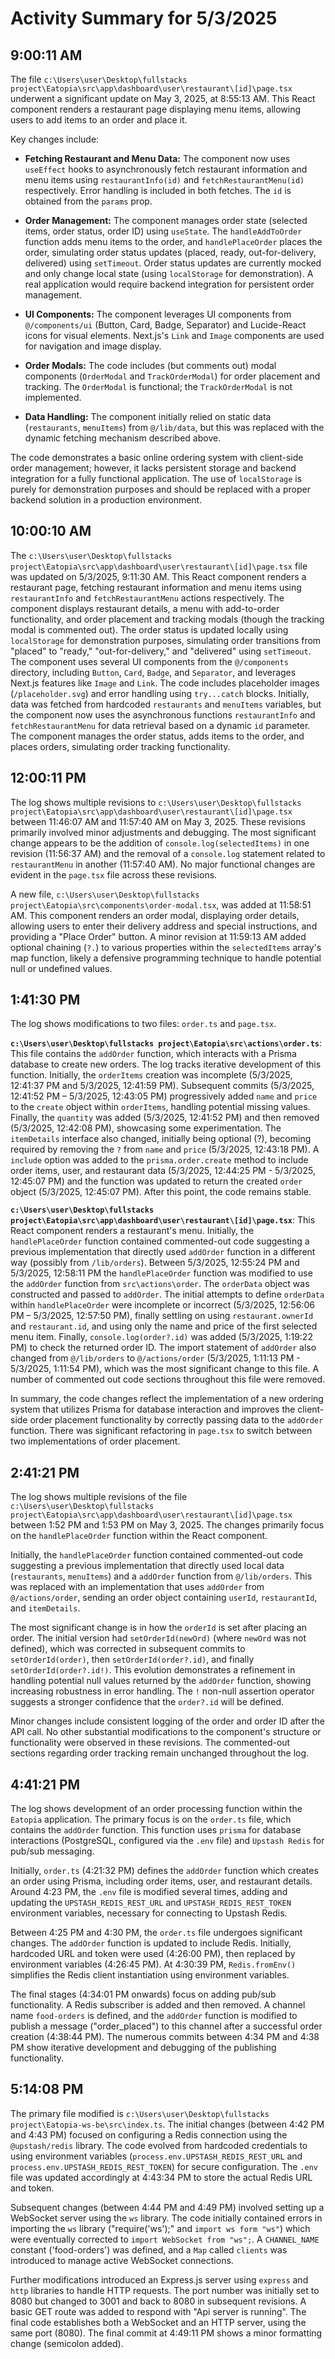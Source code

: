 # Activity Summary for 5/3/2025

## 9:00:11 AM
The file `c:\Users\user\Desktop\fullstacks project\Eatopia\src\app\dashboard\user\restaurant\[id]\page.tsx` underwent a significant update on May 3, 2025, at 8:55:13 AM.  This React component renders a restaurant page displaying menu items, allowing users to add items to an order and place it.

Key changes include:

* **Fetching Restaurant and Menu Data:** The component now uses `useEffect` hooks to asynchronously fetch restaurant information and menu items using `restaurantInfo(id)` and `fetchRestaurantMenu(id)` respectively.  Error handling is included in both fetches. The `id` is obtained from the `params` prop.

* **Order Management:**  The component manages order state (selected items, order status, order ID) using `useState`.  The `handleAddToOrder` function adds menu items to the order, and `handlePlaceOrder` places the order, simulating order status updates (placed, ready, out-for-delivery, delivered) using `setTimeout`. Order status updates are currently mocked and only change local state (using `localStorage` for demonstration).  A real application would require backend integration for persistent order management.

* **UI Components:** The component leverages UI components from `@/components/ui` (Button, Card, Badge, Separator) and Lucide-React icons for visual elements.  Next.js's `Link` and `Image` components are used for navigation and image display.

* **Order Modals:**  The code includes (but comments out) modal components (`OrderModal` and `TrackOrderModal`) for order placement and tracking. The `OrderModal` is functional; the `TrackOrderModal` is not implemented.

* **Data Handling:** The component initially relied on static data (`restaurants`, `menuItems`) from `@/lib/data`, but this was replaced with the dynamic fetching mechanism described above.


The code demonstrates a basic online ordering system with client-side order management;  however, it lacks persistent storage and backend integration for a fully functional application.  The use of `localStorage` is purely for demonstration purposes and should be replaced with a proper backend solution in a production environment.


## 10:00:10 AM
The `c:\Users\user\Desktop\fullstacks project\Eatopia\src\app\dashboard\user\restaurant\[id]\page.tsx` file was updated on 5/3/2025, 9:11:30 AM.  This React component renders a restaurant page, fetching restaurant information and menu items using `restaurantInfo` and `fetchRestaurantMenu` actions respectively.  The component displays restaurant details, a menu with add-to-order functionality, and order placement and tracking modals (though the tracking modal is commented out).  The order status is updated locally using `localStorage` for demonstration purposes, simulating order transitions from "placed" to "ready," "out-for-delivery," and "delivered" using `setTimeout`.  The component uses several UI components from the `@/components` directory, including `Button`, `Card`, `Badge`, and `Separator`,  and leverages Next.js features like `Image` and `Link`.  The code includes placeholder images (`/placeholder.svg`) and error handling using `try...catch` blocks.  Initially, data was fetched from hardcoded `restaurants` and `menuItems` variables, but the component now uses the asynchronous functions `restaurantInfo` and `fetchRestaurantMenu` for data retrieval based on a dynamic `id` parameter.  The component manages the order status, adds items to the order, and places orders, simulating order tracking functionality.


## 12:00:11 PM
The log shows multiple revisions to `c:\Users\user\Desktop\fullstacks project\Eatopia\src\app\dashboard\user\restaurant\[id]\page.tsx` between 11:46:07 AM and 11:57:40 AM on May 3, 2025.  These revisions primarily involved minor adjustments and debugging.  The most significant change appears to be the addition of `console.log(selectedItems)` in one revision (11:56:37 AM) and the removal of a `console.log` statement related to `restaurantMenu` in another (11:57:40 AM).  No major functional changes are evident in the `page.tsx` file across these revisions.


A new file, `c:\Users\user\Desktop\fullstacks project\Eatopia\src\components\order-modal.tsx`, was added at 11:58:51 AM. This component renders an order modal, displaying order details, allowing users to enter their delivery address and special instructions, and providing a "Place Order" button. A minor revision at 11:59:13 AM added optional chaining (`?.`) to various properties within the `selectedItems` array's map function, likely a defensive programming technique to handle potential null or undefined values.


## 1:41:30 PM
The log shows modifications to two files: `order.ts` and `page.tsx`.

**`c:\Users\user\Desktop\fullstacks project\Eatopia\src\actions\order.ts`**: This file contains the `addOrder` function, which interacts with a Prisma database to create new orders.  The log tracks iterative development of this function. Initially, the `orderItems` creation was incomplete (5/3/2025, 12:41:37 PM and 5/3/2025, 12:41:59 PM).  Subsequent commits (5/3/2025, 12:41:52 PM – 5/3/2025, 12:43:05 PM) progressively added  `name` and `price` to the `create` object within `orderItems`, handling potential missing values. Finally, the `quantity`  was added (5/3/2025, 12:41:52 PM) and then removed (5/3/2025, 12:42:08 PM), showcasing some experimentation. The `itemDetails` interface also changed, initially being optional (?),  becoming required by removing the `?` from `name` and `price` (5/3/2025, 12:43:18 PM). A `include` option was added to the `prisma.order.create` method to include order items, user, and restaurant data (5/3/2025, 12:44:25 PM - 5/3/2025, 12:45:07 PM)  and the function was updated to return the created `order` object (5/3/2025, 12:45:07 PM).  After this point, the code remains stable.


**`c:\Users\user\Desktop\fullstacks project\Eatopia\src\app\dashboard\user\restaurant\[id]\page.tsx`**: This React component renders a restaurant's menu.  Initially, the `handlePlaceOrder` function contained commented-out code suggesting a previous implementation that directly used  `addOrder` function in a different way (possibly from `/lib/orders`). Between 5/3/2025, 12:55:24 PM and 5/3/2025, 12:58:11 PM the `handlePlaceOrder`  function was modified to use the `addOrder` function from `src\actions\order`. The `orderData` object was constructed and passed to `addOrder`. The initial attempts to define `orderData` within `handlePlaceOrder` were incomplete or incorrect (5/3/2025, 12:56:06 PM – 5/3/2025, 12:57:50 PM), finally settling on using  `restaurant.ownerId` and `restaurant.id`, and using only the name and price of the first selected menu item.  Finally, `console.log(order?.id)` was added (5/3/2025, 1:19:22 PM) to check the returned order ID.  The import statement of `addOrder` also changed from `@/lib/orders` to `@/actions/order` (5/3/2025, 1:11:13 PM - 5/3/2025, 1:11:54 PM), which was the most significant change to this file.  A number of commented out code sections throughout this file were removed.


In summary, the code changes reflect the implementation of a new ordering system that utilizes Prisma for database interaction and improves the client-side order placement functionality by correctly passing data to the `addOrder` function.  There was significant refactoring in `page.tsx` to switch between two implementations of order placement.


## 2:41:21 PM
The log shows multiple revisions of the file `c:\Users\user\Desktop\fullstacks project\Eatopia\src\app\dashboard\user\restaurant\[id]\page.tsx` between 1:52 PM and 1:53 PM on May 3, 2025.  The changes primarily focus on the `handlePlaceOrder` function within the React component.

Initially, the `handlePlaceOrder` function contained commented-out code suggesting a previous implementation that directly used local data (`restaurants`, `menuItems`) and a `addOrder` function from `@/lib/orders`.  This was replaced with an implementation that uses `addOrder` from `@/actions/order`, sending an order object containing `userId`, `restaurantId`, and `itemDetails`.


The most significant change is in how the `orderId` is set after placing an order.  The initial version had `setOrderId(newOrd)` (where `newOrd` was not defined), which was corrected in subsequent commits to  `setOrderId(order)`, then `setOrderId(order?.id)`, and finally `setOrderId(order?.id!)`. This evolution demonstrates a refinement in handling potential null values returned by the `addOrder` function, showing increasing robustness in error handling.  The `!` non-null assertion operator suggests a stronger confidence that the `order?.id` will be defined.

Minor changes include consistent logging of the order and order ID after the API call.  No other substantial modifications to the component's structure or functionality were observed in these revisions.  The commented-out sections regarding order tracking remain unchanged throughout the log.


## 4:41:21 PM
The log shows development of an order processing function within the `Eatopia` application.  The primary focus is on the `order.ts` file, which contains the `addOrder` function.  This function uses `prisma` for database interactions (PostgreSQL, configured via the `.env` file) and `Upstash Redis` for pub/sub messaging.

Initially, `order.ts` (4:21:32 PM) defines the `addOrder` function which creates an order using Prisma,  including order items, user, and restaurant details.  Around 4:23 PM,  the `.env` file is modified several times, adding and updating the `UPSTASH_REDIS_REST_URL` and `UPSTASH_REDIS_REST_TOKEN` environment variables, necessary for connecting to Upstash Redis.

Between 4:25 PM and 4:30 PM, the `order.ts` file undergoes significant changes.  The `addOrder` function is updated to include Redis.  Initially, hardcoded URL and token were used (4:26:00 PM), then replaced by environment variables (4:26:45 PM).  At 4:30:39 PM, `Redis.fromEnv()` simplifies the Redis client instantiation using environment variables.

The final stages (4:34:01 PM onwards) focus on adding pub/sub functionality. A Redis subscriber is added and then removed. A channel name `food-orders` is defined, and the `addOrder` function is modified to publish a message ("order_placed") to this channel after a successful order creation (4:38:44 PM).  The numerous commits between 4:34 PM and 4:38 PM show iterative development and debugging of the publishing functionality.


## 5:14:08 PM
The primary file modified is `c:\Users\user\Desktop\fullstacks project\Eatopia-ws-be\src\index.ts`.  The initial changes (between 4:42 PM and 4:43 PM) focused on configuring a Redis connection using the `@upstash/redis` library.  The code evolved from hardcoded credentials to using environment variables (`process.env.UPSTASH_REDIS_REST_URL` and `process.env.UPSTASH_REDIS_REST_TOKEN`) for secure configuration.  The `.env` file was updated accordingly at 4:43:34 PM to store the actual Redis URL and token.

Subsequent changes (between 4:44 PM and 4:49 PM) involved setting up a WebSocket server using the `ws` library.  The code initially contained errors in importing the `ws` library ("require('ws');" and `import ws form "ws"`) which were eventually corrected to `import WebSocket from "ws";`. A `CHANNEL_NAME` constant ('food-orders') was defined, and a `Map` called `clients` was introduced to manage active WebSocket connections.

Further modifications introduced an Express.js server using `express` and `http` libraries to handle HTTP requests.  The port number was initially set to 8080 but changed to 3001 and back to 8080 in subsequent revisions.  A basic GET route was added to respond with "Api server is running". The final code establishes both a WebSocket and an HTTP server, using the same port (8080).  The final commit at 4:49:11 PM shows a minor formatting change (semicolon added).
